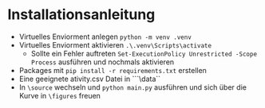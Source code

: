 # Installationsanleitung

- Virtuelles Enviorment anlegen ```python -m venv .venv```
- Virtuelles Enviorment aktivieren ```.\.venv\Scripts\activate```
    - Sollte ein Fehler auftreten ```Set-ExecutionPolicy Unrestricted -Scope Process``` ausführen und nochmals aktivieren
- Packages mit ```pip install -r requirements.txt``` erstellen
- Eine geeignete ativity.csv Datei in ```\data``
- In ```\source``` wechseln und ```python main.py``` ausführen und sich über die Kurve in ```\figures``` freuen
